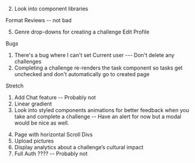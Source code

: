 <!-- 1. Have toggle buttons for the Profile show page -->
2. Look into component libraries 


<!-- 1. Get pictures to render
2. Create challenge Show page with Tasks and Task Challenges  -->
<!-- 3. Create UserChallenge -->

<!-- 1. Get Android emulator  -->
<!-- 2. Fetch data with these -->
<!-- 3. Test out endpoints and use .env global var -->
<!-- 4. Finalize post request for UTC -->
<!-- 
1. Fix Problem with setting Current user after using useEffect -- Page keeps reloading  -- Not really a problem anymore because Profile only fetches userChallenges and challenges related to that user  -->
<!-- 2. Filter by genre -->

<!-- 6. There's a bug where you can take a challenge, mark that challenge as complete and then are still able to take that challenge again without a page reload  -->
<!-- 5. Filter by completed challenges, etc on profile page  -->
<!-- 3. Make Edit Home Page to bring you to either login or sign Up -->
<!-- Delete a userChallenge and the userChallenge actually goes away live -- Leaving a weird box  -->


Format Reviews -- not bad 
<!-- 4. Add Ids from Id library for taskChallenges -->
5. Genre drop-downs for creating a challenge
Edit Profile 

Bugs
1. There's a bug where I can't set Current user --- Don't delete any challenges
2. Completing a challenge re-renders the task component so tasks get unchecked and don't automatically go to created page


Stretch 

1. Add Chat feature -- Probably not 
2. Linear gradient
3. Look into styled components animations for better feedback when you take and complete a challenge -- Have an alert for now but a modal would be nice as well. 
<!-- 3. Ability to see other people's pages  -->
<!-- You can only edit challenges that belong to you -->
<!-- Hitting the profile page will now refresh with the currentUser -->
4. Page with horizontal Scroll Divs 
5. Upload pictures
6. Display analytics about a challenge’s cultural impact
7. Full Auth ???? -- Probably not 